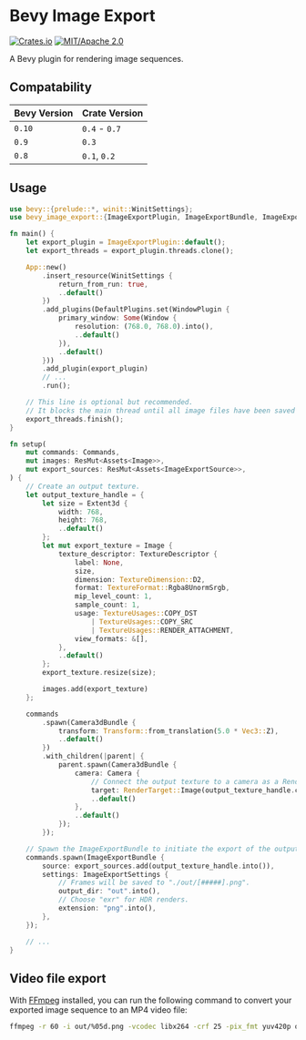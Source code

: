 # Bevy Image Export

[![Crates.io](https://img.shields.io/crates/v/bevy_image_export.svg)](https://crates.io/crates/bevy_image_export)
[![MIT/Apache 2.0](https://img.shields.io/badge/license-MIT%2FApache-blue.svg)](https://github.com/paulkre/bevy_image_export/blob/main/LICENSE)

A Bevy plugin for rendering image sequences.

## Compatability

| Bevy Version | Crate Version       |
| ------------ | ------------------- |
| `0.10`       | `0.4` - `0.7` |
| `0.9`        | `0.3`               |
| `0.8`        | `0.1`, `0.2`        |

## Usage

```rust
use bevy::{prelude::*, winit::WinitSettings};
use bevy_image_export::{ImageExportPlugin, ImageExportBundle, ImageExportSource};

fn main() {
    let export_plugin = ImageExportPlugin::default();
    let export_threads = export_plugin.threads.clone();

    App::new()
        .insert_resource(WinitSettings {
            return_from_run: true,
            ..default()
        })
        .add_plugins(DefaultPlugins.set(WindowPlugin {
            primary_window: Some(Window {
                resolution: (768.0, 768.0).into(),
                ..default()
            }),
            ..default()
        }))
        .add_plugin(export_plugin)
        // ...
        .run();

    // This line is optional but recommended.
    // It blocks the main thread until all image files have been saved successfully.
    export_threads.finish();
}

fn setup(
    mut commands: Commands,
    mut images: ResMut<Assets<Image>>,
    mut export_sources: ResMut<Assets<ImageExportSource>>,
) {
    // Create an output texture.
    let output_texture_handle = {
        let size = Extent3d {
            width: 768,
            height: 768,
            ..default()
        };
        let mut export_texture = Image {
            texture_descriptor: TextureDescriptor {
                label: None,
                size,
                dimension: TextureDimension::D2,
                format: TextureFormat::Rgba8UnormSrgb,
                mip_level_count: 1,
                sample_count: 1,
                usage: TextureUsages::COPY_DST
                    | TextureUsages::COPY_SRC
                    | TextureUsages::RENDER_ATTACHMENT,
                view_formats: &[],
            },
            ..default()
        };
        export_texture.resize(size);

        images.add(export_texture)
    };

    commands
        .spawn(Camera3dBundle {
            transform: Transform::from_translation(5.0 * Vec3::Z),
            ..default()
        })
        .with_children(|parent| {
            parent.spawn(Camera3dBundle {
                camera: Camera {
                    // Connect the output texture to a camera as a RenderTarget.
                    target: RenderTarget::Image(output_texture_handle.clone()),
                    ..default()
                },
                ..default()
            });
        });

    // Spawn the ImageExportBundle to initiate the export of the output texture.
    commands.spawn(ImageExportBundle {
        source: export_sources.add(output_texture_handle.into()),
        settings: ImageExportSettings {
            // Frames will be saved to "./out/[#####].png".
            output_dir: "out".into(),
            // Choose "exr" for HDR renders.
            extension: "png".into(),
        },
    });

    // ...
}
```

## Video file export

With [FFmpeg](https://ffmpeg.org) installed, you can run the following command to convert your exported image sequence to an MP4 video file:

```bash
ffmpeg -r 60 -i out/%05d.png -vcodec libx264 -crf 25 -pix_fmt yuv420p out.mp4
```
